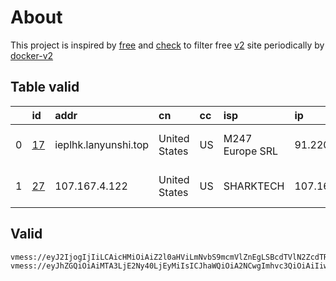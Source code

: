 
# About

This project is inspired by [free](https://github.com/freefq/free) and [check](https://github.com/yeahwu/check) to filter free [v2](https://github.com/v2fly/v2ray-core) site periodically by [docker-v2](https://hub.docker.com/r/v2ray/official)

    

## Table valid
|    | id                   | addr                 | cn            | cc   | isp             | ip             | chatgpt          |
|---:|:---------------------|:---------------------|:--------------|:-----|:----------------|:---------------|:-----------------|
|  0 | [17](config/17.json) | ieplhk.lanyunshi.top | United States | US   | M247 Europe SRL | 91.220.203.204 | Yes (Region: US) |
|  1 | [27](config/27.json) | 107.167.4.122        | United States | US   | SHARKTECH       | 107.167.18.58  | Yes (Region: US) |

## Valid
```
vmess://eyJ2IjogIjIiLCAicHMiOiAiZ2l0aHViLmNvbS9mcmVlZnEgLSBcdTVlN2ZcdTRlMWNcdTc3MDFcdTZkZjFcdTU3MzNcdTVlMDJcdTc5ZmJcdTUyYTggMTciLCAiYWRkIjogImllcGxoay5sYW55dW5zaGkudG9wIiwgInBvcnQiOiAiNTEwMDQiLCAiaWQiOiAiMWE3NjgwZGYtODFhMS0zZDg5LWEyMjEtZGI4MWFjNGIwNGRmIiwgImFpZCI6ICIyIiwgInNjeSI6ICJhdXRvIiwgIm5ldCI6ICJ0Y3AiLCAidHlwZSI6ICJub25lIiwgImhvc3QiOiAiaWVwbGhrLmxhbnl1bnNoaS50b3AiLCAicGF0aCI6ICIvIiwgInRscyI6ICIiLCAic25pIjogIiIsICJhbHBuIjogIiJ9
vmess://eyJhZGQiOiAiMTA3LjE2Ny40LjEyMiIsICJhaWQiOiA2NCwgImhvc3QiOiAiIiwgImlkIjogIjk4MzhjMWI0LWMzZmQtNDliNS04YTU5LTJmZjA1Mzg1ZjE3YyIsICJuZXQiOiAidGNwIiwgInBhdGgiOiAiIiwgInBvcnQiOiA0Njc2NiwgInBzIjogImdpdGh1Yi5jb20vZnJlZWZxIC0gXHU3ZjhlXHU1NmZkXHU1MmEwXHU1MjI5XHU3OThmXHU1YzNjXHU0ZTlhXHU1ZGRlXHU2ZDFiXHU2NzQ5XHU3N2Y2XHU1ZTAyU2hhcmtUZWNoXHU2NTcwXHU2MzZlXHU0ZTJkXHU1ZmMzIDI3IiwgInRscyI6ICIiLCAidHlwZSI6ICJhdXRvIiwgInNlY3VyaXR5IjogImF1dG8iLCAic2tpcC1jZXJ0LXZlcmlmeSI6IHRydWUsICJzbmkiOiAiIn0=
```

